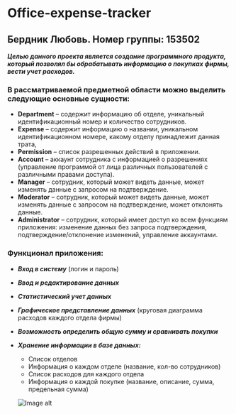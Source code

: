 # Office-expense-tracker
## Бердник Любовь. Номер группы: 153502
***Целью данного проекта является создание программного продукта, который позволял бы обрабатывать информацию о покупках фирмы, вести учет расходов.***
### В рассматриваемой предметной области можно выделить следующие основные сущности: 
+ **Department** – содержит информацию об отделе, уникальный идентификационный номер и количество сотрудников. 
+ **Expense** – содержит информацию о названии, уникальном идентификационном номере, какому отделу принадлежит данная трата, 
+ **Permission** – список разрешенных действий в приложении. 
+ **Account** – аккаунт сотрудника с информацией о разрешениях (yправление программой от лица различных пользователей с различными правами доступа). 
+ **Manager** – сотрудник, который может видеть данные, может изменять данные с запросом на подтверждение.
+ **Moderator** – сотрудник, который может видеть данные, может изменять данные с запросом на подтверждение, может отклонять данные.
+ **Administrator** – сотрудник, который имеет доступ ко всем функциям приложения: изменение данных без запроса подтверждения, подтверждение/отклонение изменений, управление аккаунтами.
### Функционал приложения:
+ ***Вход в систему*** (логин и пароль)
+ ***Ввод и редактирование данных***
+ ***Статистический учет данных***
+ ***Графическое представление данных*** (круговая диаграмма расходов каждого отдела фирмы)
+ ***Возможность определить общую сумму и сравнивать покупки***
+ ***Хранение информации в базе данных:***
     - Список отделов
     - Информация о каждом отделе (название, кол-во сотрудников)
     - Список расходов для каждого отдела
     - Информация о каждой покупке (название, описание, сумма, предельная сумма)
     
     ![Image alt](https://github.com/lllind/Office-expense-tracker/raw/main/classesDiagram.png)
